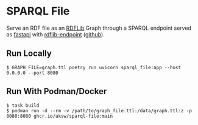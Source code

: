 # SPARQL File

Serve an RDF file as an [RDFLib](https://rdflib.readthedocs.io/) Graph through a SPARQL endpoint served as [fastapi](https://fastapi.tiangolo.com/) with [rdflib-endpoint](https://pypi.org/project/rdflib-endpoint/) ([github](https://github.com/vemonet/rdflib-endpoint)).

## Run Locally

```
$ GRAPH_FILE=graph.ttl poetry run uvicorn sparql_file:app --host 0.0.0.0 --port 8080
```

## Run With Podman/Docker

```
$ task build
$ podman run -d --rm -v /path/to/graph_file.ttl:/data/graph.ttl:z -p 8080:8080 ghcr.io/aksw/sparql-file:main
```
